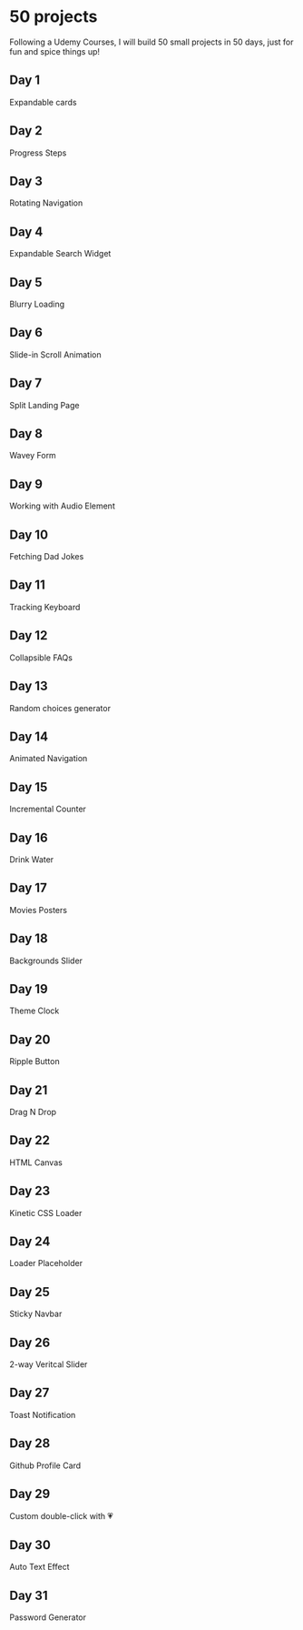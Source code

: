 # 50 projects

Following a Udemy Courses, I will build 50 small projects in 50 days, just for fun and spice things up!

## Day 1

Expandable cards

## Day 2

Progress Steps

## Day 3

Rotating Navigation

## Day 4

Expandable Search Widget

## Day 5

Blurry Loading

## Day 6

Slide-in Scroll Animation

## Day 7

Split Landing Page

## Day 8

Wavey Form

## Day 9

Working with Audio Element

## Day 10

Fetching Dad Jokes

## Day 11

Tracking Keyboard

## Day 12

Collapsible FAQs

## Day 13

Random choices generator

## Day 14

Animated Navigation

## Day 15

Incremental Counter

## Day 16

Drink Water

## Day 17

Movies Posters

## Day 18

Backgrounds Slider

## Day 19

Theme Clock

## Day 20

Ripple Button

## Day 21

Drag N Drop

## Day 22

HTML Canvas

## Day 23

Kinetic CSS Loader

## Day 24

Loader Placeholder

## Day 25

Sticky Navbar

## Day 26

2-way Veritcal Slider

## Day 27

Toast Notification

## Day 28

Github Profile Card

## Day 29

Custom double-click with :heartpulse:

## Day 30

Auto Text Effect

## Day 31

Password Generator
